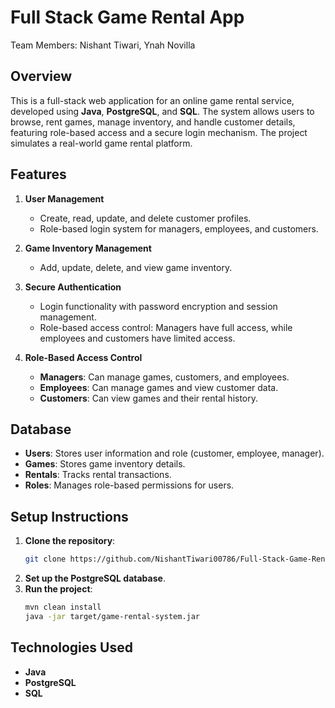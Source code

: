 
# Full Stack Game Rental App

Team Members: Nishant Tiwari, Ynah Novilla

## Overview
This is a full-stack web application for an online game rental service, developed using **Java**, **PostgreSQL**, and **SQL**. The system allows users to browse, rent games, manage inventory, and handle customer details, featuring role-based access and a secure login mechanism. The project simulates a real-world game rental platform.

## Features
1. **User Management**
   - Create, read, update, and delete customer profiles.
   - Role-based login system for managers, employees, and customers.

2. **Game Inventory Management**
   - Add, update, delete, and view game inventory.

3. **Secure Authentication**
   - Login functionality with password encryption and session management.
   - Role-based access control: Managers have full access, while employees and customers have limited access.

4. **Role-Based Access Control**
   - **Managers**: Can manage games, customers, and employees.
   - **Employees**: Can manage games and view customer data.
   - **Customers**: Can view games and their rental history.

## Database
- **Users**: Stores user information and role (customer, employee, manager).
- **Games**: Stores game inventory details.
- **Rentals**: Tracks rental transactions.
- **Roles**: Manages role-based permissions for users.

## Setup Instructions
1. **Clone the repository**:
   ```bash
   git clone https://github.com/NishantTiwari00786/Full-Stack-Game-Rental-App.git
   ```
2. **Set up the PostgreSQL database**.
3. **Run the project**:
   ```bash
   mvn clean install
   java -jar target/game-rental-system.jar
   ```

## Technologies Used
- **Java**
- **PostgreSQL**
- **SQL**
